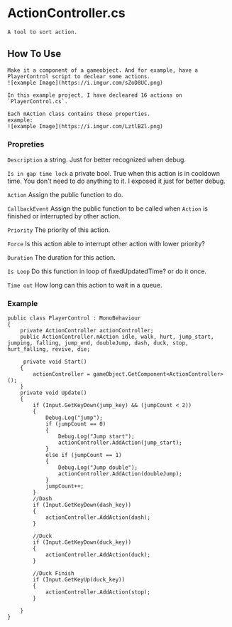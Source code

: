 # ActionController.cs
	A tool to sort action.

## How To Use
	Make it a component of a gameobject. And for example, have a PlayerControl script to declear some actions.
	![example Image](https://i.imgur.com/sZoD8UC.png)
	
	In this example project, I have decleared 16 actions on `PlayerControl.cs`. 
	
	Each mAction class contains these properties.
	example:
	![example Image](https://i.imgur.com/LztlBZl.png)
	

### Propreties

` Description ` a string. Just for better recognized when debug.

`Is in gap time lock` a private bool. True when this action is in cooldown time. You don't need to do anything to it. I exposed it just for better debug.

`Action` Assign the public function to do.

`CallbackEvent` Assign the public function to be called when `Action` is finished or interrupted by other action.

`Priority` The priority of this action.

`Force` Is this action able to interrupt other action with lower priority?

`Duration` The duration for this action.

`Is Loop` Do this function in loop of fixedUpdatedTime? or do it once.

`Time out` How long can this action to wait in a queue.


### Example
```
public class PlayerControl : MonoBehaviour
{
	private ActionController actionController;
	public ActionController.mAction idle, walk, hurt, jump_start, jumping, falling, jump_end, doubleJump, dash, duck, stop, hurt_falling, revive, die;
	
	 private void Start()
    {
        actionController = gameObject.GetComponent<ActionController>();
    }
	private void Update()
    {    
        if (Input.GetKeyDown(jump_key) && (jumpCount < 2))
        {
            Debug.Log("jump");
            if (jumpCount == 0)
            {
                Debug.Log("Jump start");
                actionController.AddAction(jump_start);
            }
            else if (jumpCount == 1)
            {
                Debug.Log("Jump double");
                actionController.AddAction(doubleJump);
            }
            jumpCount++;
        }
        //Dash
        if (Input.GetKeyDown(dash_key))
        {
            actionController.AddAction(dash);
        }

        //Duck
        if (Input.GetKeyDown(duck_key))
        {
            actionController.AddAction(duck);
        }

        //Duck Finish
        if (Input.GetKeyUp(duck_key))
        {
            actionController.AddAction(stop);
        }

    }
}

```
